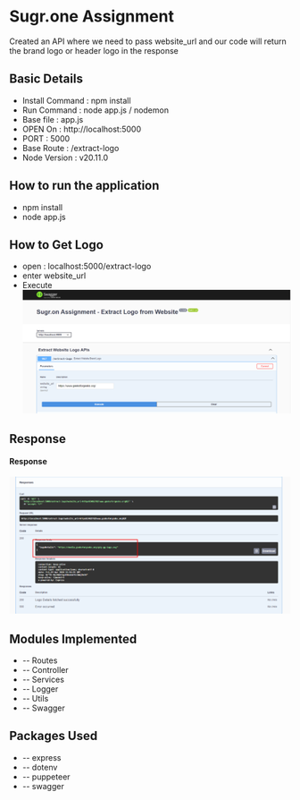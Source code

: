 # Sugr.one Assignment

Created an API where we need to pass website_url and our code will return the brand logo or header logo in the response

## Basic Details
- Install Command : npm install 
- Run Command : node app.js / nodemon
- Base file : app.js
- OPEN On : http://localhost:5000
- PORT : 5000
- Base Route : /extract-logo
- Node Version : v20.11.0


## How to run the application
 - npm install
 - node app.js

## How to Get Logo
  - open : localhost:5000/extract-logo
  - enter website_url
  - Execute
![alt text](image.png)

## Response
  #### Response
  ![alt text](image-1.png)


## Modules Implemented
 -  -- Routes
 -  -- Controller
 - -- Services
 - -- Logger
 - -- Utils
 - -- Swagger

 ## Packages Used
 - -- express
 - -- dotenv
 - -- puppeteer
 - -- swagger
